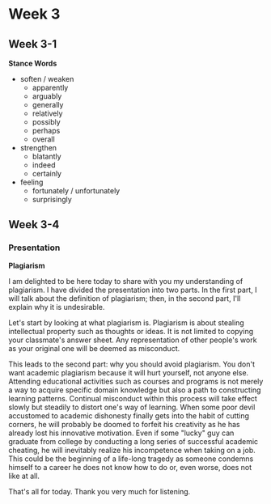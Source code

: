 # Week 3

## Week 3-1

**Stance Words**

- soften / weaken
  - apparently
  - arguably
  - generally
  - relatively
  - possibly
  - perhaps
  - overall
- strengthen
  - blatantly
  - indeed
  - certainly
- feeling
  - fortunately / unfortunately
  - surprisingly

## Week 3-4

### Presentation

**Plagiarism**

I am delighted to be here today to share with you my understanding of
plagiarism.
I have divided the presentation into two parts.
In the first part, I will talk about the definition of plagiarism;
then, in the second part, I'll explain why it is undesirable.

Let's start by looking at what plagiarism is.
Plagiarism is about stealing intellectual property such as thoughts or ideas.
It is not limited to copying your classmate's answer sheet.
Any representation of other people's work as your original one will be deemed
as misconduct.

This leads to the second part:
why you should avoid plagiarism.
You don't want academic plagiarism because it will hurt yourself, not anyone
else.
Attending educational activities such as courses and programs is not merely a
way to acquire specific domain knowledge but also a path to constructing
learning patterns.
Continual misconduct within this process will take effect slowly but steadily
to distort one's way of learning.
When some poor devil accustomed to academic dishonesty finally gets into the
habit of cutting corners, he will probably be doomed to forfeit his creativity
as he has already lost his innovative motivation.
Even if some "lucky" guy can graduate from college by conducting a long series
of successful academic cheating, he will inevitably realize his incompetence
when taking on a job.
This could be the beginning of a life-long tragedy as someone condemns himself
to a career he does not know how to do or, even worse, does not like at all.

That's all for today. Thank you very much for listening.
